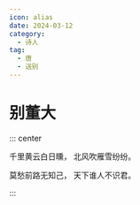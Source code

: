 ```yaml
---
icon: alias
date: 2024-03-12
category:
  - 诗人
tag:
  - 唐
  - 送别
---
```


# 别董大

<!-- more -->


::: center 

千里黄云白日曛， 北风吹雁雪纷纷。


莫愁前路无知己， 天下谁人不识君。

:::